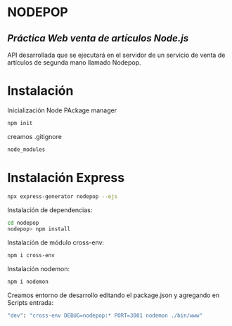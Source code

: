# NODEPOP
## _Práctica Web venta de artículos Node.js_ 

API desarrollada que se ejecutará en el servidor de un servicio de venta de artículos de segunda mano llamado Nodepop.


# Instalación
Inicialización Node PAckage manager

```sh
npm init
```

creamos .gitignore
```sh
node_modules
```

# Instalación Express
```sh
npx express-generator nodepop --ejs
```

Instalación de dependencias:
```sh
cd nodepop
nodepop> npm install
```

Instalación de módulo cross-env:

```sh
npm i cross-env
```

Instalación nodemon:

```sh
npm i nodemon
```

Creamos entorno de desarrollo editando el package.json y agregando en Scripts entrada: 

```sh
"dev": "cross-env DEBUG=nodepop:* PORT=3001 nodemon ./bin/www"
```

